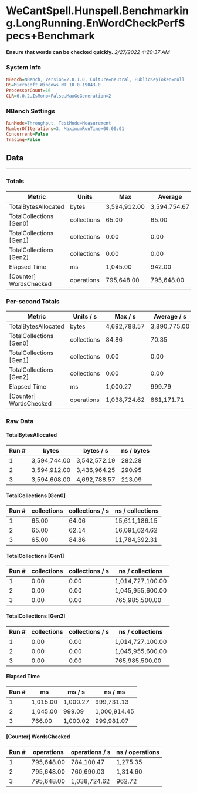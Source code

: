 ﻿# WeCantSpell.Hunspell.Benchmarking.LongRunning.EnWordCheckPerfSpecs+Benchmark
__Ensure that words can be checked quickly.__
_2/27/2022 4:20:37 AM_
### System Info
```ini
NBench=NBench, Version=2.0.1.0, Culture=neutral, PublicKeyToken=null
OS=Microsoft Windows NT 10.0.19043.0
ProcessorCount=16
CLR=6.0.2,IsMono=False,MaxGcGeneration=2
```

### NBench Settings
```ini
RunMode=Throughput, TestMode=Measurement
NumberOfIterations=3, MaximumRunTime=00:00:01
Concurrent=False
Tracing=False
```

## Data
-------------------

### Totals
|          Metric |           Units |             Max |         Average |             Min |          StdDev |
|---------------- |---------------- |---------------- |---------------- |---------------- |---------------- |
|TotalBytesAllocated |           bytes |    3,594,912.00 |    3,594,754.67 |    3,594,608.00 |          152.28 |
|TotalCollections [Gen0] |     collections |           65.00 |           65.00 |           65.00 |            0.00 |
|TotalCollections [Gen1] |     collections |            0.00 |            0.00 |            0.00 |            0.00 |
|TotalCollections [Gen2] |     collections |            0.00 |            0.00 |            0.00 |            0.00 |
|    Elapsed Time |              ms |        1,045.00 |          942.00 |          766.00 |          153.16 |
|[Counter] WordsChecked |      operations |      795,648.00 |      795,648.00 |      795,648.00 |            0.00 |

### Per-second Totals
|          Metric |       Units / s |         Max / s |     Average / s |         Min / s |      StdDev / s |
|---------------- |---------------- |---------------- |---------------- |---------------- |---------------- |
|TotalBytesAllocated |           bytes |    4,692,788.57 |    3,890,775.00 |    3,436,964.25 |      696,568.43 |
|TotalCollections [Gen0] |     collections |           84.86 |           70.35 |           62.14 |           12.60 |
|TotalCollections [Gen1] |     collections |            0.00 |            0.00 |            0.00 |            0.00 |
|TotalCollections [Gen2] |     collections |            0.00 |            0.00 |            0.00 |            0.00 |
|    Elapsed Time |              ms |        1,000.27 |          999.79 |          999.09 |            0.62 |
|[Counter] WordsChecked |      operations |    1,038,724.62 |      861,171.71 |      760,690.03 |      154,210.21 |

### Raw Data
#### TotalBytesAllocated
|           Run # |           bytes |       bytes / s |      ns / bytes |
|---------------- |---------------- |---------------- |---------------- |
|               1 |    3,594,744.00 |    3,542,572.19 |          282.28 |
|               2 |    3,594,912.00 |    3,436,964.25 |          290.95 |
|               3 |    3,594,608.00 |    4,692,788.57 |          213.09 |

#### TotalCollections [Gen0]
|           Run # |     collections | collections / s |ns / collections |
|---------------- |---------------- |---------------- |---------------- |
|               1 |           65.00 |           64.06 |   15,611,186.15 |
|               2 |           65.00 |           62.14 |   16,091,624.62 |
|               3 |           65.00 |           84.86 |   11,784,392.31 |

#### TotalCollections [Gen1]
|           Run # |     collections | collections / s |ns / collections |
|---------------- |---------------- |---------------- |---------------- |
|               1 |            0.00 |            0.00 |1,014,727,100.00 |
|               2 |            0.00 |            0.00 |1,045,955,600.00 |
|               3 |            0.00 |            0.00 |  765,985,500.00 |

#### TotalCollections [Gen2]
|           Run # |     collections | collections / s |ns / collections |
|---------------- |---------------- |---------------- |---------------- |
|               1 |            0.00 |            0.00 |1,014,727,100.00 |
|               2 |            0.00 |            0.00 |1,045,955,600.00 |
|               3 |            0.00 |            0.00 |  765,985,500.00 |

#### Elapsed Time
|           Run # |              ms |          ms / s |         ns / ms |
|---------------- |---------------- |---------------- |---------------- |
|               1 |        1,015.00 |        1,000.27 |      999,731.13 |
|               2 |        1,045.00 |          999.09 |    1,000,914.45 |
|               3 |          766.00 |        1,000.02 |      999,981.07 |

#### [Counter] WordsChecked
|           Run # |      operations |  operations / s | ns / operations |
|---------------- |---------------- |---------------- |---------------- |
|               1 |      795,648.00 |      784,100.47 |        1,275.35 |
|               2 |      795,648.00 |      760,690.03 |        1,314.60 |
|               3 |      795,648.00 |    1,038,724.62 |          962.72 |


